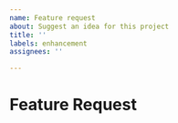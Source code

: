 ```yaml
---
name: Feature request
about: Suggest an idea for this project
title: ''
labels: enhancement
assignees: ''

---
```


# Feature Request
